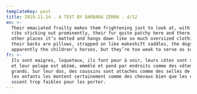 ```yaml
---
templateKey: post
title: 2019.11.14 . A TEXT BY BARBARA ZEMAN . 4/12
en: >-
  Their emaciated frailty makes them frightening just to look at, with their
  ribs sticking out prominently, their fur quite patchy here and there, while in
  other places it’s matted and hangs down like so much oversized clothing. On
  their backs are pillows, strapped on like makeshift saddles, the dogs are
  apparently the children’s horses, but they’re too weak to serve as such.
fr: >-
  Ils sont maigres, loqueteux, ils font peur à voir, leurs côtes sont saillantes
  et leur pelage est abîmé, emmêlé et pend par endroits comme des vêtements trop
  grands. Sur leur dos, des coussins sont attachés comme des selles de fortune,
  les enfants les montent certainement comme des chevaux bien que les chiens
  soient trop faibles pour les porter.
---
```


